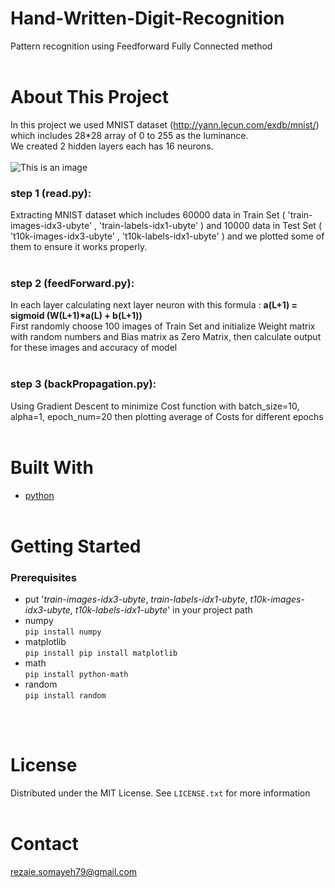 # Hand-Written-Digit-Recognition
Pattern recognition using Feedforward Fully Connected method
<br /><br />

# About This Project
In this project we used MNIST dataset (http://yann.lecun.com/exdb/mnist/) which includes 28*28 array of 0 to 255 as the luminance.<br />
We created 2 hidden layers each has 16 neurons.<br /><br />
![This is an image](https://s4.uupload.ir/files/screenshot_from_2021-12-17_12-27-51_qwdg.png)

### step 1 (read.py):<br />
Extracting MNIST dataset which includes 60000 data in Train Set ( 'train-images-idx3-ubyte' , 'train-labels-idx1-ubyte' ) and 10000 data in Test Set ( 't10k-images-idx3-ubyte' , 't10k-labels-idx1-ubyte' ) and we plotted some of them to ensure it works properly.<br /><br />

### step 2 (feedForward.py):<br />
In each layer calculating next layer neuron with this formula : __a(L+1) = sigmoid (W(L+1)*a(L) + b(L+1))__ <br />
First randomly choose 100 images of Train Set and initialize Weight matrix with random numbers and Bias matrix as Zero Matrix, then calculate output for these images and accuracy of model<br /><br />

### step 3 (backPropagation.py):<br />
Using Gradient Descent to minimize Cost function with batch_size=10, alpha=1, epoch_num=20 then plotting average of Costs for different epochs<br /><br />

# Built With
- [python](https://www.python.org/) <br /><br />

# Getting Started
### Prerequisites
- put '_train-images-idx3-ubyte_, _train-labels-idx1-ubyte_, _t10k-images-idx3-ubyte_, _t10k-labels-idx1-ubyte_' in your project path
- numpy <br />
    `pip install numpy`
- matplotlib <br />
    `pip install pip install matplotlib`
- math <br />
    `pip install python-math`
- random <br />
    `pip install random`
    
<br /><br />
# License
Distributed under the MIT License. See `LICENSE.txt` for more information
<br /><br />

# Contact
rezaie.somayeh79@gmail.com
